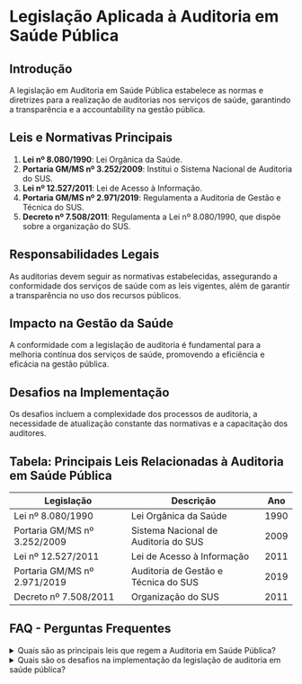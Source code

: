 
# Legislação Aplicada à Auditoria em Saúde Pública

## Introdução
A legislação em Auditoria em Saúde Pública estabelece as normas e diretrizes para a realização de auditorias nos serviços de saúde, garantindo a transparência e a accountability na gestão pública.

## Leis e Normativas Principais
1. **Lei nº 8.080/1990**: Lei Orgânica da Saúde.
2. **Portaria GM/MS nº 3.252/2009**: Institui o Sistema Nacional de Auditoria do SUS.
3. **Lei nº 12.527/2011**: Lei de Acesso à Informação.
4. **Portaria GM/MS nº 2.971/2019**: Regulamenta a Auditoria de Gestão e Técnica do SUS.
5. **Decreto nº 7.508/2011**: Regulamenta a Lei nº 8.080/1990, que dispõe sobre a organização do SUS.

## Responsabilidades Legais
As auditorias devem seguir as normativas estabelecidas, assegurando a conformidade dos serviços de saúde com as leis vigentes, além de garantir a transparência no uso dos recursos públicos.

## Impacto na Gestão da Saúde
A conformidade com a legislação de auditoria é fundamental para a melhoria contínua dos serviços de saúde, promovendo a eficiência e eficácia na gestão pública.

## Desafios na Implementação
Os desafios incluem a complexidade dos processos de auditoria, a necessidade de atualização constante das normativas e a capacitação dos auditores.

## Tabela: Principais Leis Relacionadas à Auditoria em Saúde Pública
| Legislação                       | Descrição                                | Ano        |
|----------------------------------|------------------------------------------|------------|
| Lei nº 8.080/1990                | Lei Orgânica da Saúde                    | 1990       |
| Portaria GM/MS nº 3.252/2009     | Sistema Nacional de Auditoria do SUS     | 2009       |
| Lei nº 12.527/2011               | Lei de Acesso à Informação               | 2011       |
| Portaria GM/MS nº 2.971/2019     | Auditoria de Gestão e Técnica do SUS     | 2019       |
| Decreto nº 7.508/2011            | Organização do SUS                       | 2011       |

## FAQ - Perguntas Frequentes

<details>
<summary>Quais são as principais leis que regem a Auditoria em Saúde Pública?</summary>
As principais leis incluem a Lei nº 8.080/1990 (Lei Orgânica da Saúde), a Lei nº 12.527/2011 (Lei de Acesso à Informação) e as portarias que regulamentam a auditoria no SUS.
</details>

<details>
<summary>Quais são os desafios na implementação da legislação de auditoria em saúde pública?</summary>
Os desafios incluem a complexidade dos processos de auditoria, a necessidade de atualização constante das normativas e a capacitação dos auditores.
</details>
    